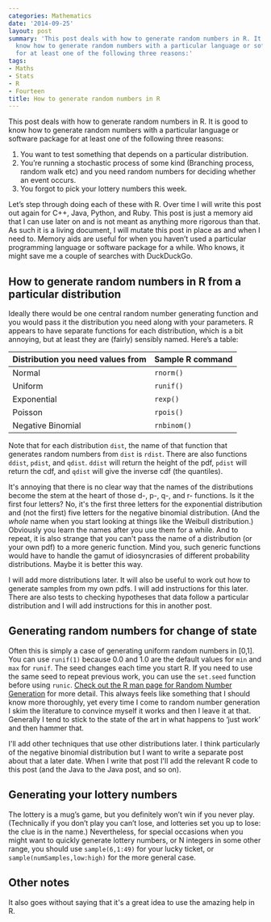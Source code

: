 ```yaml
---
categories: Mathematics
date: '2014-09-25'
layout: post
summary: 'This post deals with how to generate random numbers in R. It is good to
  know how to generate random numbers with a particular language or software package
  for at least one of the following three reasons:'
tags:
- Maths
- Stats
- R
- Fourteen
title: How to generate random numbers in R
---
```


This post deals with how to generate random numbers in R. It is good to know how to generate random numbers with a particular language or software package for at least one of the following three reasons:

1. You want to test something that depends on a particular distribution.
2. You’re running a stochastic process of some kind (Branching process, random walk etc) and you need random numbers for deciding whether an event occurs.
3. You forgot to pick your lottery numbers this week.

Let’s step through doing each of these with R. Over time I will write this post out again for C++, Java, Python, and Ruby. This post is just a memory aid that I can use later on and is not meant as anything more rigorous than that. As such it is a living document, I will mutate this post in place as and when I need to. Memory aids are useful for when you haven’t used a particular programming language or software package for a while. Who knows, it might save me a couple of searches with DuckDuckGo.

## How to generate random numbers in R from a particular distribution

Ideally there would be one central random number generating function and you would pass it the distribution you need along with your parameters. R appears to have separate functions for each distribution, which is a bit annoying, but at least they are (fairly) sensibly named. Here’s a table:

| **Distribution you need values from** | **Sample R command** |
|----|----|
| Normal | `rnorm()` |
| Uniform | `runif()` |
| Exponential |  `rexp()` |
| Poisson |  `rpois()` |
| Negative Binomial |  `rnbinom()` |

Note that for each distribution `dist`, the name of that function that generates random numbers from `dist` is `rdist`. There are also functions `ddist`, `pdist`, and `qdist`. `ddist` will return the height of the pdf, `pdist` will return the cdf, and `qdist` will give the inverse cdf (the quantiles).

It's annoying that there is no clear way that the names of the distributions become the stem at the heart of those d-, p-, q-, and r- functions. Is it the first four letters? No, it's the first three letters for the exponential distribution and (not the first) five letters for the negative binomial distribution. (And the _whole_ name when you start looking at things like the Weibull distribution.) Obviously you learn the names after you use them for a while. And to repeat, it is also strange that you can't pass the name of a distribution (or your own pdf) to a more generic function. Mind you, such generic functions would have to handle the gamut of idiosyncrasies of different probability distributions. Maybe it is better this way.

I will add more distributions later. It will also be useful to work out how to generate samples from my own pdfs. I will add instructions for this later. There are also tests to checking hypotheses that data follow a particular distribution and I will add instructions for this in another post.

## Generating random numbers for change of state

Often this is simply a case of generating uniform random numbers in [0,1]. You can use `runif(1)` because 0.0 and 1.0 are the default values for `min` and `max` for `runif`. The seed changes each time you start R. If you need to use the same seed to repeat previous work, you can use the `set.seed` function before using `runic`. [Check out the R man page for Random Number Generation](https://stat.ethz.ch/R-manual/R-devel/library/base/html/Random.html) for more detail. This always feels like something that I should know more thoroughly, yet every time I come to random number generation I skim the literature to convince myself it works and then I leave it at that. Generally I tend to stick to the state of the art in what happens to ‘just work’ and then hammer that.

I'll add other techniques that use other distributions later. I think particularly of the negative binomial distribution but I want to write a separate post about that a later date. When I write that post I'll add the relevant R code to this post (and the Java to the Java post, and so on).

## Generating your lottery numbers

The lottery is a mug’s game, but you definitely won’t win if you never play. (Technically if you don’t play you can’t lose, and lotteries set you up to lose: the clue is in the name.) Nevertheless, for special occasions when you might want to quickly generate lottery numbers, or N integers in some other range, you should use `sample(6,1:49)` for your lucky ticket, or `sample(numSamples,low:high)` for the more general case.

## Other notes

It also goes without saying that it's a great idea to use the amazing help in R.